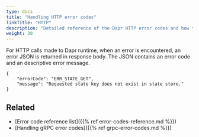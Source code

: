 ```yaml
---
type: docs
title: "Handling HTTP error codes"
linkTitle: "HTTP"
description: "Detailed reference of the Dapr HTTP error codes and how to handle them"
weight: 30
---
```


For HTTP calls made to Dapr runtime, when an error is encountered, an error JSON is returned in response body. The JSON contains an error code and an descriptive error message. 

```
{
    "errorCode": "ERR_STATE_GET",
    "message": "Requested state key does not exist in state store."
}
```

## Related

- [Error code reference list]({{% ref error-codes-reference.md %}})
- [Handling gRPC error codes]({{% ref grpc-error-codes.md %}})